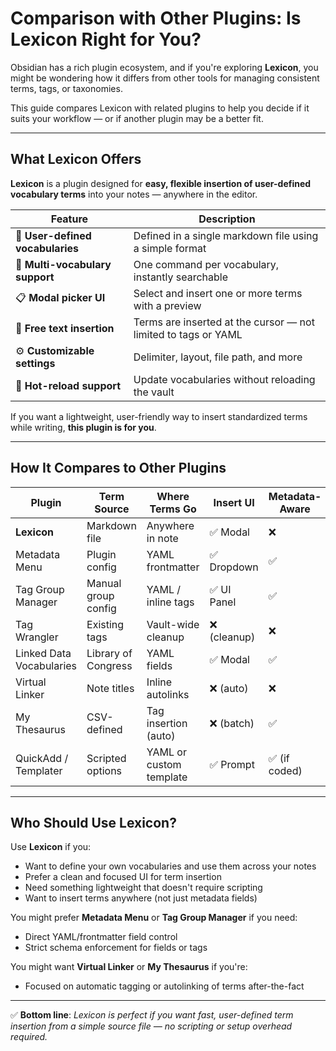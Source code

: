 # Comparison with Other Plugins: Is Lexicon Right for You?

Obsidian has a rich plugin ecosystem, and if you're exploring **Lexicon**, you might be wondering how it differs from other tools for managing consistent terms, tags, or taxonomies.

This guide compares Lexicon with related plugins to help you decide if it suits your workflow — or if another plugin may be a better fit.

---

## What Lexicon Offers

**Lexicon** is a plugin designed for **easy, flexible insertion of user-defined vocabulary terms** into your notes — anywhere in the editor.

| Feature                        | Description |
|-------------------------------|-------------|
| 🧾 **User-defined vocabularies** | Defined in a single markdown file using a simple format |
| 🧠 **Multi-vocabulary support** | One command per vocabulary, instantly searchable |
| 📋 **Modal picker UI**         | Select and insert one or more terms with a preview |
| 📝 **Free text insertion**     | Terms are inserted at the cursor — not limited to tags or YAML |
| ⚙️ **Customizable settings**   | Delimiter, layout, file path, and more |
| 🔄 **Hot-reload support**      | Update vocabularies without reloading the vault |

If you want a lightweight, user-friendly way to insert standardized terms while writing, **this plugin is for you**.

---

## How It Compares to Other Plugins

| Plugin                     | Term Source        | Where Terms Go         | Insert UI     | Metadata-Aware | Tag-Specific | Custom Vocab | External Source | Notes |
|---------------------------|--------------------|-------------------------|---------------|----------------|--------------|---------------|------------------|-------|
| **Lexicon**     | Markdown file       | Anywhere in note        | ✅ Modal       | ❌              | ✅ (if used)  | ✅             | ❌                | Flexible and editor-first |
| Metadata Menu             | Plugin config       | YAML frontmatter        | ✅ Dropdown    | ✅              | ✅            | ✅             | ❌                | Metadata enforcement |
| Tag Group Manager         | Manual group config | YAML / inline tags      | ✅ UI Panel    | ✅              | ✅            | ✅             | ❌                | Tag input assistant |
| Tag Wrangler              | Existing tags       | Vault-wide cleanup      | ❌ (cleanup)   | ❌              | ✅            | ❌             | ❌                | For tag maintenance |
| Linked Data Vocabularies | Library of Congress | YAML fields             | ✅ Modal       | ✅              | ❌            | ❌             | ✅ LOC-only       | For library cataloging |
| Virtual Linker            | Note titles         | Inline autolinks        | ❌ (auto)      | ❌              | ❌            | ✅ (notes)     | ❌                | Content autolinker |
| My Thesaurus              | CSV-defined         | Tag insertion (auto)    | ❌ (batch)     | ✅              | ✅            | ✅             | ❌                | Passive tagging tool |
| QuickAdd / Templater      | Scripted options    | YAML or custom template | ✅ Prompt      | ✅ (if coded)   | ✅            | ✅             | ❌                | Flexible but technical |

---

## Who Should Use Lexicon?

Use **Lexicon** if you:
- Want to define your own vocabularies and use them across your notes
- Prefer a clean and focused UI for term insertion
- Need something lightweight that doesn't require scripting
- Want to insert terms anywhere (not just metadata fields)

You might prefer **Metadata Menu** or **Tag Group Manager** if you need:
- Direct YAML/frontmatter field control
- Strict schema enforcement for fields or tags

You might want **Virtual Linker** or **My Thesaurus** if you're:
- Focused on automatic tagging or autolinking of terms after-the-fact

---

✅ **Bottom line**: *Lexicon is perfect if you want fast, user-defined term insertion from a simple source file — no scripting or setup overhead required.*